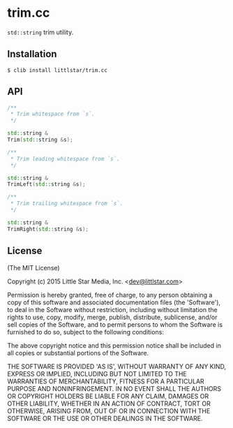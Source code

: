 
# trim.cc

  `std::string` trim utility.

## Installation

    $ clib install littlstar/trim.cc

## API

```c++
/**
 * Trim whitespace from `s`.
 */

std::string &
Trim(std::string &s);

/**
 * Trim leading whitespace from `s`.
 */

std::string &
TrimLeft(std::string &s);

/**
 * Trim trailing whitespace from `s`.
 */

std::string &
TrimRight(std::string &s);
```

## License

(The MIT License)

Copyright (c) 2015 Little Star Media, Inc. &lt;dev@littlstar.com&gt;

Permission is hereby granted, free of charge, to any person obtaining
a copy of this software and associated documentation files (the
'Software'), to deal in the Software without restriction, including
without limitation the rights to use, copy, modify, merge, publish,
distribute, sublicense, and/or sell copies of the Software, and to
permit persons to whom the Software is furnished to do so, subject to
the following conditions:

The above copyright notice and this permission notice shall be
included in all copies or substantial portions of the Software.

THE SOFTWARE IS PROVIDED 'AS IS', WITHOUT WARRANTY OF ANY KIND,
EXPRESS OR IMPLIED, INCLUDING BUT NOT LIMITED TO THE WARRANTIES OF
MERCHANTABILITY, FITNESS FOR A PARTICULAR PURPOSE AND NONINFRINGEMENT.
IN NO EVENT SHALL THE AUTHORS OR COPYRIGHT HOLDERS BE LIABLE FOR ANY
CLAIM, DAMAGES OR OTHER LIABILITY, WHETHER IN AN ACTION OF CONTRACT,
TORT OR OTHERWISE, ARISING FROM, OUT OF OR IN CONNECTION WITH THE
SOFTWARE OR THE USE OR OTHER DEALINGS IN THE SOFTWARE.
